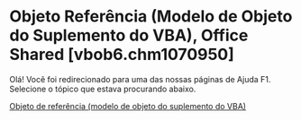 
# Objeto Referência (Modelo de Objeto do Suplemento do VBA), Office Shared [vbob6.chm1070950]

Olá! Você foi redirecionado para uma das nossas páginas de Ajuda F1. Selecione o tópico que estava procurando abaixo.

[Objeto de referência (modelo de objeto do suplemento do VBA)](http://msdn.microsoft.com/library/559d4da0-624f-a574-575d-768155c89c72%28Office.15%29.aspx)
